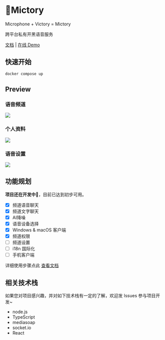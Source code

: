 # 🚧Mictory

Microphone + Victory = Mictory

跨平台私有开黑语音服务

[文档](https://smilecc.github.io/mictory/) | [在线 Demo](https://mictory.smilec.cc/)

## 快速开始

```bash
docker compose up
```

## Preview

### 语音频道

![](https://i.imgur.com/cPrJDg0.png)

### 个人资料

![](https://i.imgur.com/B37qat0.png)

### 语音设置

![](https://i.imgur.com/8kXjS7g.png)

## 功能规划

**项目还在开发中🚧**，目前已达到初步可用。

- [x] 频道语音聊天
- [x] 频道文字聊天
- [x] AI降噪
- [x] 语音设备选择
- [x] Windows & macOS 客户端
- [x] 频道权限
- [ ] 频道设置
- [ ] i18n 国际化
- [ ] 手机客户端

详细使用步骤点此 [查看文档](https://smilecc.github.io/mictory/)

## 相关技术栈

如果您对项目感兴趣，并对如下技术栈有一定的了解，欢迎发 Issues 参与项目开发~

- node.js
- TypeScript
- mediasoap
- socket.io
- React
